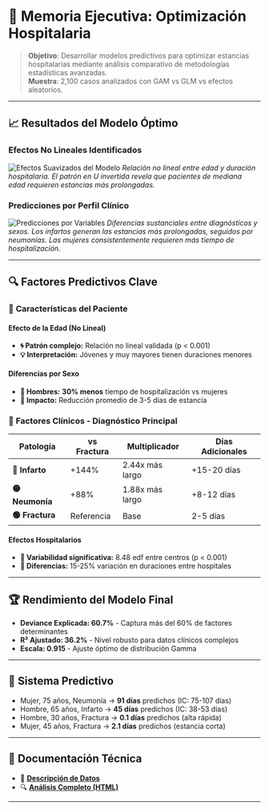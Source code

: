 # 💼 Memoria Ejecutiva: Optimización Hospitalaria

> **Objetivo**: Desarrollar modelos predictivos para optimizar estancias hospitalarias mediante análisis comparativo de metodologías estadísticas avanzadas.  
> **Muestra**: 2,100 casos analizados con GAM vs GLM vs efectos aleatorios.

---

## 📈 Resultados del Modelo Óptimo

### Efectos No Lineales Identificados
![Efectos Suavizados del Modelo](https://github.com/user-attachments/assets/588bff63-698a-4588-babb-ed1ad0beb27e)
*Relación no lineal entre edad y duración hospitalaria. El patrón en U invertida revela que pacientes de mediana edad requieren estancias más prolongadas.*

### Predicciones por Perfil Clínico
![Predicciones por Variables](https://github.com/user-attachments/assets/56e092f2-7253-4d0d-8d2a-ce72ed0833a7)
*Diferencias sustanciales entre diagnósticos y sexos. Los infartos generan las estancias más prolongadas, seguidos por neumonías. Las mujeres consistentemente requieren más tiempo de hospitalización.*

---

## 🔍 Factores Predictivos Clave

### 👤 **Características del Paciente**

#### Efecto de la Edad (No Lineal)
- **🌀 Patrón complejo:** Relación no lineal validada (p < 0.001)  
- **💡 Interpretación:** Jóvenes y muy mayores tienen duraciones menores  

#### Diferencias por Sexo  
- **👨 Hombres:** **30% menos** tiempo de hospitalización vs mujeres  
- **📏 Impacto:** Reducción promedio de 3-5 días de estancia  

### 🏥 **Factores Clínicos - Diagnóstico Principal**

| Patología | vs Fractura | Multiplicador | Días Adicionales |
|-----------|-------------|---------------|------------------|
| **🔴 Infarto** | +144% | 2.44x más largo | +15-20 días |
| **🟡 Neumonía** | +88% | 1.88x más largo | +8-12 días |
| **🟢 Fractura** | Referencia | Base | 2-5 días |

#### Efectos Hospitalarios
- **🏥 Variabilidad significativa:** 8.48 edf entre centros (p < 0.001)  
- **📏 Diferencias:** 15-25% variación en duraciones entre hospitales  

---

## 🏆 Rendimiento del Modelo Final
- **Deviance Explicada: 60.7%** - Captura más del 60% de factores determinantes  
- **R² Ajustado: 36.2%** - Nivel robusto para datos clínicos complejos  
- **Escala: 0.915** - Ajuste óptimo de distribución Gamma

---

## 🔮 **Sistema Predictivo**
- Mujer, 75 años, Neumonía → **91 días** predichos (IC: 75-107 días)
- Hombre, 65 años, Infarto → **45 días** predichos (IC: 38-53 días)  
- Hombre, 30 años, Fractura → **0.1 días** predichos (alta rápida)
- Mujer, 45 años, Fractura → **2.1 días** predichos (estancia corta)

---

## 📂 Documentación Técnica

- 💾 **[Descripción de Datos](../data/README.md)**
- 🔍 **[Análisis Completo (HTML)](../code/analisis_hospitalario.html)**

---
